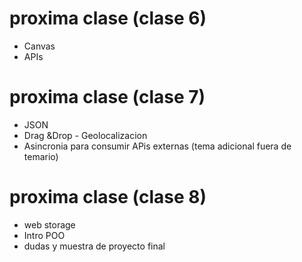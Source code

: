 # proxima clase (clase 6)
- Canvas
- APIs
# proxima clase (clase 7)
- JSON
- Drag &Drop - Geolocalizacion
- Asincronia para consumir APis externas (tema adicional fuera de temario)


# proxima clase (clase 8)

- web storage
 - Intro POO
 - dudas y muestra de proyecto final